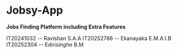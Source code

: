 # Jobsy-App
**Jobs Finding Platform including Extra Features**


IT20241032 -- Ravishan S.A.A
IT20252786 -- Ekanayaka E.M.A.I.B
IT20252304 -- Edirisinghe B.M
